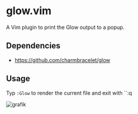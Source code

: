# glow.vim

A Vim plugin to print the Glow output to a popup.

## Dependencies
  - https://github.com/charmbracelet/glow

## Usage

Typ ``:Glow`` to render the current file and exit with ``:q

![grafik](https://user-images.githubusercontent.com/19779511/161688000-cd4465b0-d16c-4d42-8cbe-6e5f8ca6a9ba.png)
